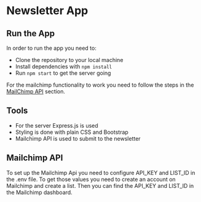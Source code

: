 # Newsletter App

## Run the App

In order to run the app you need to:

- Clone the repository to your local machine
- Install dependencies with `npm install`
- Run `npm start` to get the server going

For the mailchimp functionality to work you need to follow the steps
in the [MailChimp API](#mailchimp-api) section.

## Tools

- For the server Express.js is used
- Styling is done with plain CSS and Bootstrap
- Mailchimp API is used to submit to the newsletter

## Mailchimp API

To set up the Mailchimp Api you need to configure API_KEY and LIST_ID in the .env file.
To get those values you need to create an account on Mailchimp and create a list.
Then you can find the API_KEY and LIST_ID in the Mailchimp dashboard.
